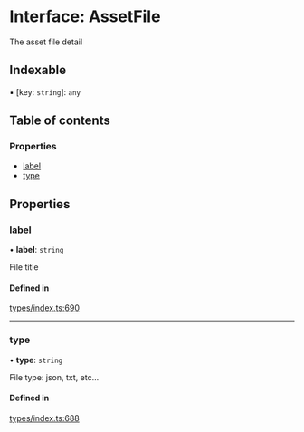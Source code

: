 # Interface: AssetFile

The asset file detail

## Indexable

▪ [key: `string`]: `any`

## Table of contents

### Properties

- [label](AssetFile.md#label)
- [type](AssetFile.md#type)

## Properties

### label

• **label**: `string`

File title

#### Defined in

[types/index.ts:690](https://github.com/nevermined-io/react-components/blob/bf4c5d9/catalog/src/types/index.ts#L690)

___

### type

• **type**: `string`

File type: json, txt, etc...

#### Defined in

[types/index.ts:688](https://github.com/nevermined-io/react-components/blob/bf4c5d9/catalog/src/types/index.ts#L688)

